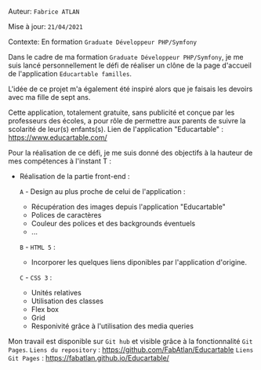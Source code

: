 Auteur: `Fabrice ATLAN`

Mise à jour: `21/04/2021`

Contexte: En formation `Graduate Développeur PHP/Symfony`

Dans le cadre de ma formation `Graduate Développeur PHP/Symfony`, je me suis lancé personnellement le défi de réaliser un 
clône de la page d'accueil de l'application `Educartable familles`.

L'idée de ce projet m'a également été inspiré alors que je faisais les devoirs avec ma fille de sept ans.

Cette application, totalement gratuite, sans publicité et conçue par les professeurs des écoles, a pour rôle de 
permettre aux parents de suivre la scolarité de leur(s) enfants(s).
Lien de l'application "Educartable" : https://www.educartable.com/

Pour la réalisation de ce défi, je me suis donné des objectifs à la hauteur de mes compétences à l'instant T :
- Réalisation de la partie front-end :

  `A` - Design au plus proche de celui de l'application :
    - Récupération des images depuis l'application "Educartable"
    - Polices de caractères
    - Couleur des polices et des backgrounds éventuels
    - ...

  `B` - `HTML 5` :
    - Incorporer les quelques liens diponibles par l'application d'origine.

  `C` - `CSS 3` :
    - Unités relatives
    - Utilisation des classes
    - Flex box
    - Grid
    - Responivité grâce à l'utilisation des media queries

Mon travail est disponible sur `Git hub` et visible grâce à la fonctionnalité `Git Pages`.
`Liens du repository` : https://github.com/FabAtlan/Educartable
`Liens Git Pages` : https://fabatlan.github.io/Educartable/
